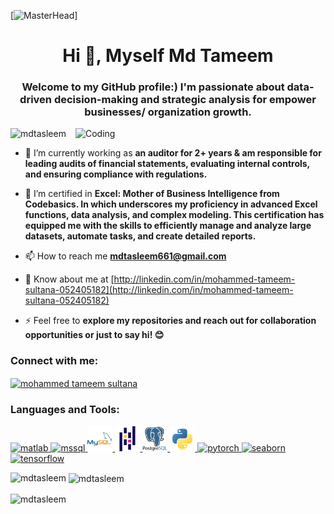 [![MasterHead](https://static.pingcap.com/files/2022/12/05072707/chatGPT-GitHub-banner.jpg)]
<h1 align="center">Hi 👋, Myself Md Tameem</h1>
<h3 align="center">Welcome to my GitHub profile:) I'm passionate about data-driven decision-making and strategic analysis for empower businesses/ organization growth.</h3>
<img align="right" alt="Coding" width="400" src="https://img.freepik.com/premium-vector/premium-muslim-woman-programmer-character-working-front-laptop-vector-illustration_289688-416.jpg">

<p align="left"> <img src="https://komarev.com/ghpvc/?username=mdtasleem&label=Profile%20views&color=0e75b6&style=flat" alt="mdtasleem" /> </p>

- 🔭 I’m currently working as **an auditor for 2+ years & am responsible for leading audits of financial statements, evaluating internal controls, and ensuring compliance with regulations.**

- 🌱 I’m certified in **Excel: Mother of Business Intelligence from Codebasics. In which underscores my proficiency in advanced Excel functions, data analysis, and complex modeling. This certification has equipped me with the skills to efficiently manage and analyze large datasets, automate tasks, and create detailed reports.**

- 📫 How to reach me **mdtasleem661@gmail.com**

- 📄 Know about me at [http://linkedin.com/in/mohammed-tameem-sultana-052405182](http://linkedin.com/in/mohammed-tameem-sultana-052405182)

- ⚡ Feel free to **explore my repositories and reach out for collaboration opportunities or just to say hi! 😊**

<h3 align="left">Connect with me:</h3>
<p align="left">
<a href="https://linkedin.com/in/mohammed tameem sultana" target="blank"><img align="center" src="https://raw.githubusercontent.com/rahuldkjain/github-profile-readme-generator/master/src/images/icons/Social/linked-in-alt.svg" alt="mohammed tameem sultana" height="30" width="40" /></a>
</p>

<h3 align="left">Languages and Tools:</h3>
<p align="left"> <a href="https://www.mathworks.com/" target="_blank" rel="noreferrer"> <img src="https://upload.wikimedia.org/wikipedia/commons/2/21/Matlab_Logo.png" alt="matlab" width="40" height="40"/> </a> <a href="https://www.microsoft.com/en-us/sql-server" target="_blank" rel="noreferrer"> <img src="https://www.svgrepo.com/show/303229/microsoft-sql-server-logo.svg" alt="mssql" width="40" height="40"/> </a> <a href="https://www.mysql.com/" target="_blank" rel="noreferrer"> <img src="https://raw.githubusercontent.com/devicons/devicon/master/icons/mysql/mysql-original-wordmark.svg" alt="mysql" width="40" height="40"/> </a> <a href="https://pandas.pydata.org/" target="_blank" rel="noreferrer"> <img src="https://raw.githubusercontent.com/devicons/devicon/2ae2a900d2f041da66e950e4d48052658d850630/icons/pandas/pandas-original.svg" alt="pandas" width="40" height="40"/> </a> <a href="https://www.postgresql.org" target="_blank" rel="noreferrer"> <img src="https://raw.githubusercontent.com/devicons/devicon/master/icons/postgresql/postgresql-original-wordmark.svg" alt="postgresql" width="40" height="40"/> </a> <a href="https://www.python.org" target="_blank" rel="noreferrer"> <img src="https://raw.githubusercontent.com/devicons/devicon/master/icons/python/python-original.svg" alt="python" width="40" height="40"/> </a> <a href="https://pytorch.org/" target="_blank" rel="noreferrer"> <img src="https://www.vectorlogo.zone/logos/pytorch/pytorch-icon.svg" alt="pytorch" width="40" height="40"/> </a> <a href="https://seaborn.pydata.org/" target="_blank" rel="noreferrer"> <img src="https://seaborn.pydata.org/_images/logo-mark-lightbg.svg" alt="seaborn" width="40" height="40"/> </a> <a href="https://www.tensorflow.org" target="_blank" rel="noreferrer"> <img src="https://www.vectorlogo.zone/logos/tensorflow/tensorflow-icon.svg" alt="tensorflow" width="40" height="40"/> </a> </p>

<p><img align="left" src="https://github-readme-stats.vercel.app/api/top-langs?username=mdtasleem&show_icons=true&locale=en&layout=compact" alt="mdtasleem" /></p>

<p>&nbsp;<img align="center" src="https://github-readme-stats.vercel.app/api?username=mdtasleem&show_icons=true&locale=en" alt="mdtasleem" /></p>

<p><img align="center" src="https://github-readme-streak-stats.herokuapp.com/?user=mdtasleem&" alt="mdtasleem" /></p>

